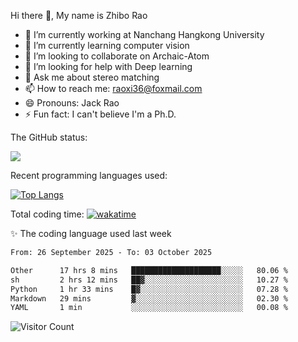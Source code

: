 Hi there 👋, My name is Zhibo Rao
- 🔭 I’m currently working at Nanchang Hangkong University
- 🌱 I’m currently learning computer vision
- 👯 I’m looking to collaborate on Archaic-Atom
- 🤔 I’m looking for help with Deep learning
- 💬 Ask me about stereo matching
- 📫 How to reach me: raoxi36@foxmail.com
- 😄 Pronouns: Jack Rao
- ⚡ Fun fact: I can't believe I'm a Ph.D.

The GitHub status:

![](https://github-readme-stats.vercel.app/api?username=ZhiboRao)

Recent programming languages used:

[![Top Langs](https://github-readme-stats.vercel.app/api/top-langs/?username=ZhiboRao&layout=compact)](https://github.com/anuraghazra/github-readme-stats)

Total coding time: [![wakatime](https://wakatime.com/badge/user/51ec5ec7-4742-4243-9eea-732ade32c0b7.svg)](https://wakatime.com/@51ec5ec7-4742-4243-9eea-732ade32c0b7)

✨ The coding language used last week 
<!--START_SECTION:waka-->

```txt
From: 26 September 2025 - To: 03 October 2025

Other      17 hrs 8 mins   ████████████████████░░░░░   80.06 %
sh         2 hrs 12 mins   ██▓░░░░░░░░░░░░░░░░░░░░░░   10.27 %
Python     1 hr 33 mins    █▓░░░░░░░░░░░░░░░░░░░░░░░   07.28 %
Markdown   29 mins         ▓░░░░░░░░░░░░░░░░░░░░░░░░   02.30 %
YAML       1 min           ░░░░░░░░░░░░░░░░░░░░░░░░░   00.08 %
```

<!--END_SECTION:waka-->

![Visitor Count](https://profile-counter.glitch.me/Raohaocheng/count.svg)
